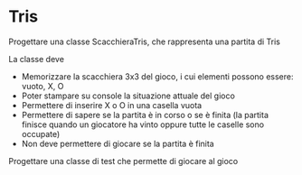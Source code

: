 # Tris 

Progettare una classe ScacchieraTris, che rappresenta una partita di Tris

La classe deve 
* Memorizzare la scacchiera 3x3 del gioco, i cui elementi possono essere: vuoto, X, O
* Poter stampare su console la situazione attuale del gioco
* Permettere di inserire X o O in una casella vuota
* Permettere di sapere se la partita è in corso o se è finita (la partita finisce quando un giocatore ha vinto oppure tutte le caselle sono occupate)
* Non deve permettere di giocare se la partita è finita
  
Progettare una classe di test che permette di giocare al gioco